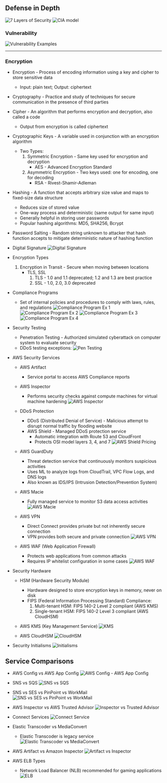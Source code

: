## Defense in Depth

![7 Layers of Security](./assets/7-layers-security.png)
![CIA model](./assets/cia-model.png)

### Vulnerability

![Vulnerability Examples](./assets/Vulnerability.png)

---

### Encryption

- Encryption - Process of encoding information using a key and cipher to store sensitive data

  - Input: plain text; Output: ciphertext

- Cryptography - Practice and study of techniques for secure communication in the presence of third parties

- Cipher - An algorithm that performs encryption and decryption, also called a code

  - Output from encryption is called ciphertext

- Cryptographic Keys - A variable used in conjunction with an encryption algorithm

  - Two Types:
    1. Symmetric Encryption - Same key used for encryption and decryption
       - AES - Advanced Encryption Standard
    2. Asymmetric Encryption - Two keys used: one for encoding, one for decoding
       - RSA - Rivest-Shamir-Adleman

- Hashing - A function that accepts arbitrary size value and maps to fixed-size data structure

  - Reduces size of stored value
  - One-way process and deterministic (same output for same input)
  - Generally helpful in storing user passwords
  - Popular hashing algorithms: MD5, SHA256, Bcrypt

- Password Salting - Random string unknown to attacker that hash function accepts to mitigate deterministic nature of hashing function

- Digital Signature
  ![Digital Signature](./assets/digital-signature.png)

- Encryption Types

  1. Encryption in Transit - Secure when moving between locations
     - TLS, SSL
       1. TLS - 1.0 and 1.1 deprecated; 1.2 and 1.3 are best practice
       2. SSL - 1.0, 2.0, 3.0 deprecated

- Compliance Programs

  - Set of internal policies and procedures to comply with laws, rules, and regulations
    ![Compliance Program Ex 1](./assets/compliance-ex1.png)
    ![Compliance Program Ex 2](./assets/compliance-ex2.png)
    ![Compliance Program Ex 3](./assets/complinace-ex3.png)
    ![Compliance Program Ex 4](./assets/compliance-ex4.png)

- Security Testing

  - Penetration Testing - Authorized simulated cyberattack on computer system to evaluate security
  - DDoS testing exceptions:
    ![Pen Testing](./assets/pen-testing.png)

- AWS Security Services

  - AWS Artifact

    - Service portal to access AWS Compliance reports

  - AWS Inspector

    - Performs security checks against compute machines for virtual machine hardening
      ![AWS Inspector](./assets/inspector.png)

  - DDoS Protection

    - DDoS (Distributed Denial of Service) - Malicious attempt to disrupt normal traffic by flooding website
    - AWS Shield - Managed DDoS protection service
      - Automatic integration with Route 53 and CloudFront
      - Protects OSI model layers 3, 4, and 7
        ![AWS Shield Pricing](./assets/aws-shield-pricing.png)

  - AWS GuardDuty

    - Threat detection service that continuously monitors suspicious activities
    - Uses ML to analyze logs from CloudTrail, VPC Flow Logs, and DNS logs
    - Also known as IDS/IPS (Intrusion Detection/Prevention System)

  - AWS Macie

    - Fully managed service to monitor S3 data access activities
      ![AWS Macie](./assets/macie.png)

  - AWS VPN

    - Direct Connect provides private but not inherently secure connection
    - VPN provides both secure and private connection
      ![AWS VPN](./assets/vpn.png)

  - AWS WAF (Web Application Firewall)
    - Protects web applications from common attacks
    - Requires IP whitelist configuration in some cases
      ![AWS WAF](./assets/waf.png)

- Security Hardware

  - HSM (Hardware Security Module)

    - Hardware designed to store encryption keys in memory, never on disk
    - FIPS (Federal Information Processing Standard) Compliance:
      1. Multi-tenant HSM: FIPS 140-2 Level 2 compliant (AWS KMS)
      2. Single-tenant HSM: FIPS 140-2 Level 3 compliant (AWS CloudHSM)

  - AWS KMS (Key Management Service)
    ![KMS](./assets/kms.png)

  - AWS CloudHSM
    ![CloudHSM](./assets/CloudHSM.png)

- Security Initialisms
  ![Initialisms](./assets/Initialisms.png)

## Service Comparisons

- AWS Config vs AWS App Config
  ![AWS Config - AWS App Config](./assets/aws-config-vs-awsapp-config.png)

- SNS vs SQS
  ![SNS vs SQS](./assets/sns-sqs.png)

- SNS vs SES vs PinPoint vs WorkMail
  ![SNS vs SES vs PinPoint vs WorkMail](./assets/sns-ses-pinpoint-workmail.png)

- AWS Inspector vs AWS Trusted Advisor
  ![Inspector vs Trusted Advisor](./assets/inspector-vs-trusted-adviser.png)

- Connect Services
  ![Connect Service](./assets/connect-services.png)

- Elastic Transcoder vs MediaConvert

  - Elastic Transcoder is legacy service
    ![Elastic Transcoder vs MediaConvert](./assets/elastic-transcoder-vs-media-converter.png)

- AWS Artifact vs Amazon Inspector
  ![Artifact vs Inspector](./assets/artifacts-vs-inspector.png)

- AWS ELB Types
  - Network Load Balancer (NLB) recommended for gaming applications
    ![ELB](./assets/elb-types.png)
